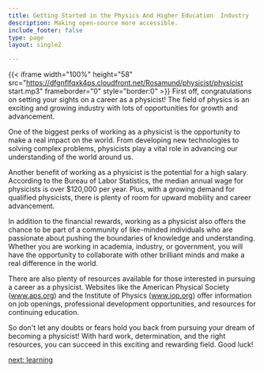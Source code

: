 ```yaml
---
title: Getting Started in the Physics And Higher Education  Industry
description: Making open-source more accessible.
include_footer: false
type: page
layout: single2

---
```


{{< iframe width="100%" height="58" src="https://dfgnflfqxk4ps.cloudfront.net/Rosamund/physicist/physicist start.mp3" frameborder="0" style="border:0" >}}
First off, congratulations on setting your sights on a career as a physicist! The field of physics is an exciting and growing industry with lots of opportunities for growth and advancement.

One of the biggest perks of working as a physicist is the opportunity to make a real impact on the world. From developing new technologies to solving complex problems, physicists play a vital role in advancing our understanding of the world around us.

Another benefit of working as a physicist is the potential for a high salary. According to the Bureau of Labor Statistics, the median annual wage for physicists is over $120,000 per year. Plus, with a growing demand for qualified physicists, there is plenty of room for upward mobility and career advancement.

In addition to the financial rewards, working as a physicist also offers the chance to be part of a community of like-minded individuals who are passionate about pushing the boundaries of knowledge and understanding. Whether you are working in academia, industry, or government, you will have the opportunity to collaborate with other brilliant minds and make a real difference in the world.

There are also plenty of resources available for those interested in pursuing a career as a physicist. Websites like the American Physical Society (www.aps.org) and the Institute of Physics (www.iop.org) offer information on job openings, professional development opportunities, and resources for continuing education.

So don't let any doubts or fears hold you back from pursuing your dream of becoming a physicist! With hard work, determination, and the right resources, you can succeed in this exciting and rewarding field. Good luck!


<a href="https://workdojos.com/physicist/learning">next: learning</a>
